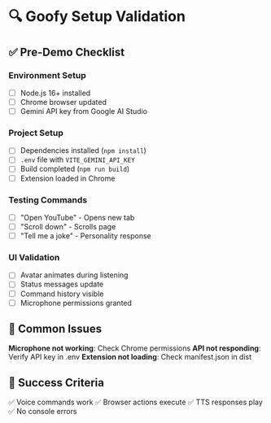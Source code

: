 # 🔍 Goofy Setup Validation

## ✅ Pre-Demo Checklist

### Environment Setup
- [ ] Node.js 16+ installed
- [ ] Chrome browser updated
- [ ] Gemini API key from Google AI Studio

### Project Setup
- [ ] Dependencies installed (`npm install`)
- [ ] `.env` file with `VITE_GEMINI_API_KEY`
- [ ] Build completed (`npm run build`)
- [ ] Extension loaded in Chrome

### Testing Commands
- [ ] \"Open YouTube\" - Opens new tab
- [ ] \"Scroll down\" - Scrolls page
- [ ] \"Tell me a joke\" - Personality response

### UI Validation
- [ ] Avatar animates during listening
- [ ] Status messages update
- [ ] Command history visible
- [ ] Microphone permissions granted

## 🚨 Common Issues

**Microphone not working**: Check Chrome permissions
**API not responding**: Verify API key in .env
**Extension not loading**: Check manifest.json in dist

## 🎯 Success Criteria
✅ Voice commands work
✅ Browser actions execute
✅ TTS responses play
✅ No console errors
